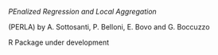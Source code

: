 *PEnalized Regression and Local Aggregation*

(PERLA) by A. Sottosanti, P. Belloni, E. Bovo and G. Boccuzzo

R Package under development
